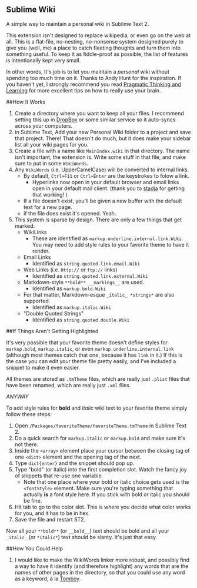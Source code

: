 Sublime Wiki
------------
A simple way to maintain a personal wiki in Sublime Text 2. 

This extension isn't designed to replace wikipedia, or even go on the web at all. This is a flat-file, no-nesting, no-nonsense system designed purely to give you (well, me) a place to catch fleeting thoughts and turn them into something useful. To keep it as fiddle-proof as possible, the list of features is intentionally kept very small.

In other words, It's job is to let you maintain a *personal* wiki without spending too much time on it. 
Thanks to Andy Hunt for the inspiration. If you haven't yet, I strongly recommend you read [Pragmatic Thinking and Learning][pragLearn] for more excellent tips on how to really use your brain.

##How It Works

1. Create a directory where you want to keep all your files. I recommend setting this up in [DropBox][] or some similar service so it auto-syncs across your computers.
2. in Sublime Text, Add your new Personal Wiki folder to a project and save that project. There! That doesn't do much, but it does make your sidebar list all your wiki pages for you.
3. Create a file with a name like `MainIndex.wiki` in that directory. The name isn't important, the extension is. Write some stuff in that file, and make sure to put in some `WikiWords`.
4. Any `WikiWords` (i.e. UpperCamelCase) will be converted to internal links.
	* By default, `Ctrl+F11` or `Ctrl+Enter` are the keystrokes to folow a link.
		* Hyperlinks now open in your default browser and email links open in your default mail client. (thank you to [stadja][] for getting that working! )
	* If a file doesn't exist, you'll be given a new buffer with the default text for a new page.
	* if the file does exist it's opened. Yeah.
5. This system is sparse by design. There are only  a few things that get marked:
	* WikiLinks
   		* These are identified as `markup.underline.internal.link.Wiki`. You may need to add style rules to your favorite theme to have it render.
	* Email Links
		* Identified as `string.quoted.link.email.Wiki`
	* Web Links (i.e. `Http://` or `ftp://` links)
		* Identified as `string.quoted.link.external.Wiki`
	* Markdown-style `**bold** __markings__` are used. 
		* Identified as `markup.bold.Wiki`
	* For that matter, Markdown-esque `_italic_ *strings*` are also supported.
		* Identified as `markup.italic.Wiki`
	* "Double Quoted Strings"
		* Identified as `string.quoted.double.Wiki`

##If Things Aren't Getting Highlighted

It's very possible that your favorite theme doesn't define styles for `markup.bold`, `markup.italic`, or even `markup.underline.internal.link` (although most themes catch that one, because it has `link` in it.)
If this is the case you can edit your theme file pretty easily, and I've included a snippet to make it even easier.

All themes are stored as `.tmTheme` files, which are really just `.plist` files that have been renamed, which are really just `.xml` files. 

*ANYWAY*

To add style rules for **bold** and *italic* wiki text to your favorite theme simply follow these steps:

1. Open `/Packages/favoriteTheme/favoriteTheme.tmTheme` in Sublime Text 2.
2. Do a quick search for `markup.italic` or `markup.bold` and make sure it's not there.
3. Inside the `<array>` element place your cursor between the closing tag of one `<dict>` element and the opening tag of the next.
4. Type `dict{enter}` and the snippet should pop up.
5. Type "bold" (or italic) into the first completion slot. Watch the fancy joy of snippets that re-use one variable.
	* Note that one place where your bold or italic choice gets used is the `<fontStyle>` element. Make sure you're typing something that actually __is__ a font style here. If you stick with bold or italic you should be fine. 
6. Hit tab to go to the color slot. This is where you decide what color works for you, and it has to be in hex. 
7. Save the file and restart ST2.

Now all your `**bold**` (or `__bold__`) text should be bold and all your `_italic_` (or `*italic*`) text should be slanty. It's just that easy.

##How You Could Help
1. I would like to make the WikiWords linker more robust, and possibly find a way to have it identify (and therefore highlight) any words that are the names of other pages in the directory, so that you could use any word as a keyword, á la [Tomboy](http://projects.gnome.org/tomboy/).

[pragLearn]: http://www.amazon.com/gp/product/1934356050?ie=UTF8&tag=httpnatedicco-20&linkCode=shr&camp=213733&creative=393185&creativeASIN=1934356050&ref_=sr_1_1&qid=1335329539&sr=8-1
[DropBox]: http://db.tt/WW19iU5
[stadja]: https://github.com/stadja
